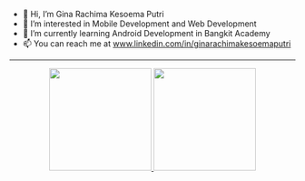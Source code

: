 - 👋 Hi, I’m Gina Rachima Kesoema Putri
- 👀 I’m interested in Mobile Development and Web Development
- 🌱 I’m currently learning Android Development in Bangkit Academy
- 📫 You can reach me at www.linkedin.com/in/ginarachimakesoemaputri

---

<p align="center">
<a href="https://github.com/ginarachimakesoemaputri">
<img height="180em" src="https://github-readme-stats-eight-theta.vercel.app/api/top-langs/?username=ginarachimakesoemaputri&layout=compact&langs_count=8&theme=nord"/>
<img height="180em" src="https://github-readme-stats-eight-theta.vercel.app/api?username=ginarachimakesoemaputri&show_icons=true&theme=nord&include_all_commits=true&count_private=true"/>
</a>
</p>

<!---
ginarachimakesoemaputri/ginarachimakesoemaputri is a ✨ special ✨ repository because its `README.md` (this file) appears on your GitHub profile.
You can click the Preview link to take a look at your changes.
--->
